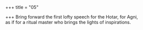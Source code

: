 +++
title = "05"

+++
Bring forward the first lofty speech for the Hotar, for Agni,  
as if for a ritual master who brings the lights of inspirations.  